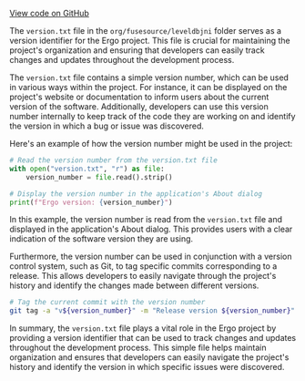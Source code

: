 [View code on GitHub](https://github.com/ergoplatform/ergo/.autodoc/docs/json/target/streams/_global/assemblyOption/_global/streams/assembly/7dc20f19e55f016d4ec442cea98b2d31a004c840_189e46b64f39a5f4f6de2cbdf20f42061b10d961_da39a3ee5e6b4b0d3255bfef95601890afd80709/org/fusesource)

The `version.txt` file in the `org/fusesource/leveldbjni` folder serves as a version identifier for the Ergo project. This file is crucial for maintaining the project's organization and ensuring that developers can easily track changes and updates throughout the development process.

The `version.txt` file contains a simple version number, which can be used in various ways within the project. For instance, it can be displayed on the project's website or documentation to inform users about the current version of the software. Additionally, developers can use this version number internally to keep track of the code they are working on and identify the version in which a bug or issue was discovered.

Here's an example of how the version number might be used in the project:

```python
# Read the version number from the version.txt file
with open("version.txt", "r") as file:
    version_number = file.read().strip()

# Display the version number in the application's About dialog
print(f"Ergo version: {version_number}")
```

In this example, the version number is read from the `version.txt` file and displayed in the application's About dialog. This provides users with a clear indication of the software version they are using.

Furthermore, the version number can be used in conjunction with a version control system, such as Git, to tag specific commits corresponding to a release. This allows developers to easily navigate through the project's history and identify the changes made between different versions.

```bash
# Tag the current commit with the version number
git tag -a "v${version_number}" -m "Release version ${version_number}"
```

In summary, the `version.txt` file plays a vital role in the Ergo project by providing a version identifier that can be used to track changes and updates throughout the development process. This simple file helps maintain organization and ensures that developers can easily navigate the project's history and identify the version in which specific issues were discovered.
